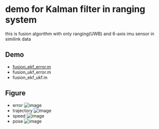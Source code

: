 # demo for Kalman filter in ranging system

this is fusion algorithm with only ranging(UWB) and 6-axis imu sensor in similink data

## Demo
 - [fusion_ekf_error.m][1] 
 - fusion_ukf_error.m
 - fusion_ekf_ukf.m

## Figure
 - error
 ![image](./demo_kf/result/error.PNG)
 - trajectory
 ![image](./demo_kf/result/xyz.PNG)
 - speed
 ![image](./demo_kf/result/speed.PNG)
 - pose
 ![image](./demo_kf/result/pose.PNG)
 
 [1]: ./demo_kf/fusion_ekf_error.m
